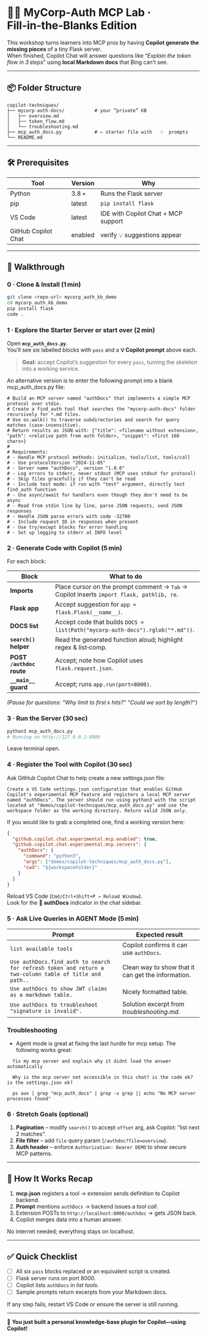# 🧑‍🏫 MyCorp‑Auth MCP Lab · **Fill‑in‑the‑Blanks Edition**

This workshop turns learners into MCP pros by having **Copilot generate the missing pieces** of a tiny Flask server.  
When finished, Copilot Chat will answer questions like “*Explain the token flow in 3 steps*” using **local Markdown docs** that Bing can’t see.

---

## 📦 Folder Structure

```
copilot-techniques/
├── mycorp-auth-docs/           # your “private” KB
│   ├── overview.md
│   ├── token_flow.md
│   └── troubleshooting.md
├── mcp_auth_docs.py            # ← starter file with   💡  prompts
└── README.md
```

---

## 🛠 Prerequisites

| Tool | Version | Why |
|------|---------|-----|
| Python | 3.8 + | Runs the Flask server |
| pip | latest | `pip install flask` |
| VS Code | latest | IDE with Copilot Chat + MCP support |
| GitHub Copilot Chat | enabled | verify 💡 suggestions appear |

---

## 🚀 Walkthrough

### 0 · Clone & Install (1 min)

```bash
git clone <repo-url> mycorp_auth_kb_demo
cd mycorp_auth_kb_demo
pip install flask
code .
```

### 1 · Explore the Starter Server or start over (2 min)

Open **`mcp_auth_docs.py`**.  
You’ll see six labelled blocks with `pass` and a **💡 Copilot prompt** above each.

> **Goal:** accept Copilot’s suggestion for every `pass`, turning the skeleton into a working service.

An alternative version is to enter the following prompt into a blank mcp_auth_docs.py file:
```
# Build an MCP server named "authDocs" that implements a simple MCP protocol over stdio.
# Create a find_auth tool that searches the "mycorp-auth-docs" folder recursively for *.md files.
# Use os.walk() to traverse subdirectories and search for query matches (case-insensitive).
# Return results as JSON with: {"title": <filename without extension>, "path": <relative path from auth folder>, "snippet": <first 160 chars>}
# 
# Requirements:
# - Handle MCP protocol methods: initialize, tools/list, tools/call
# - Use protocolVersion "2024-11-05" 
# - Server name "authDocs", version "1.0.0"
# - Log errors to stderr, never stdout (MCP uses stdout for protocol)
# - Skip files gracefully if they can't be read
# - Include test mode: if run with "test" argument, directly test find_auth function
# - Use async/await for handlers even though they don't need to be async
# - Read from stdin line by line, parse JSON requests, send JSON responses
# - Handle JSON parse errors with code -32700
# - Include request ID in responses when present
# - Use try/except blocks for error handling
# - Set up logging to stderr at INFO level
```

### 2 · Generate Code with Copilot (5 min)

For each block:

| Block | What to do |
|-------|------------|
| **Imports** | Place cursor on the prompt comment → <kbd>Tab</kbd> → Copilot inserts `import flask, pathlib, re`. |
| **Flask app** | Accept suggestion for `app = flask.Flask(__name__)`. |
| **DOCS list** | Accept code that builds `DOCS = list(Path("mycorp-auth-docs").rglob("*.md"))`. |
| **`search()` helper** | Read the generated function aloud; highlight regex & list‑comp. |
| **POST `/authdoc` route** | Accept; note how Copilot uses `flask.request.json`. |
| **`__main__` guard** | Accept; runs `app.run(port=8000)`. |

*(Pause for questions: “Why limit to first `k` hits?” “Could we sort by length?”)*

### 3 · Run the Server (30 sec)

```bash
python3 mcp_auth_docs.py
# Running on http://127.0.0.1:8000
```

Leave terminal open.

### 4 · Register the Tool with Copilot (30 sec)

Ask GitHub Copilot Chat to help create a new settings.json file:


```
Create a VS Code settings.json configuration that enables GitHub Copilot's experimental MCP feature and registers a local MCP server named "authDocs". The server should run using python3 with the script located at "demos/copilot-techniques/mcp_auth_docs.py" and use the workspace folder as the working directory. Return valid JSON only.
```
If you would like to grab a completed one, find a working version here:
```json
{
  "github.copilot.chat.experimental.mcp.enabled": true,
  "github.copilot.chat.experimental.mcp.servers": {
    "authDocs": {
      "command": "python3",
      "args": ["demos/copilot-techniques/mcp_auth_docs.py"],
      "cwd": "${workspaceFolder}"
    }
  }
}
```

Reload VS Code (`Cmd/Ctrl+Shift+P → Reload Window`).  
Look for the **🔌 authDocs** indicator in the chat sidebar.

### 5 · Ask Live Queries in AGENT Mode (5 min)

| Prompt | Expected result |
|--------|-----------------|
| `list available tools` | Copilot confirms it can use `authDocs`. |
| `Use authDocs.find_auth to search for refresh token and return a two‑column table of title and path..` | Clean way to show that it can get the information. |
| `Use authDocs to show JWT claims as a markdown table.` | Nicely formatted table. |
| `Use authDocs to troubleshoot "signature is invalid".` | Solution excerpt from *troubleshooting.md*. |

### Troubleshooting
- Agent mode is great at fixing the last hurdle for mcp setup. The following works great:
```
  fix my mcp server and explain why it didnt load the answer automatically
```
```
  Why is the mcp server not accessible in this chat? is the code ok? is the settings.json ok?
```
```
  ps aux | grep "mcp_auth_docs" | grep -v grep || echo "No MCP server processes found"
```

### 6 · Stretch Goals (optional)

1. **Pagination** – modify `search()` to accept `offset` arg, ask Copilot: “list next 2 matches”.  
2. **File filter** – add `file` query param (`/authdoc?file=overview`).  
3. **Auth header** – enforce `Authorization: Bearer DEMO` to show secure MCP patterns.

---

## 🧩 How It Works Recap

1. **mcp.json** registers a tool → extension sends definition to Copilot backend.  
2. **Prompt** mentions `authDocs` → backend issues a *tool call*.  
3. Extension POSTs to `http://localhost:8000/authdoc` → gets JSON back.  
4. Copilot merges data into a human answer.

No internet needed; everything stays on localhost.

---

## ✅ Quick Checklist

- [ ] All six `pass` blocks replaced or an equivalent script is created.  
- [ ] Flask server runs on port 8000.  
- [ ] Copilot lists `authDocs` in *list tools*.  
- [ ] Sample prompts return excerpts from your Markdown docs.  

If any step fails, restart VS Code or ensure the server is still running.

---

🎉 **You just built a personal knowledge‑base plugin for Copilot—using Copilot!**
